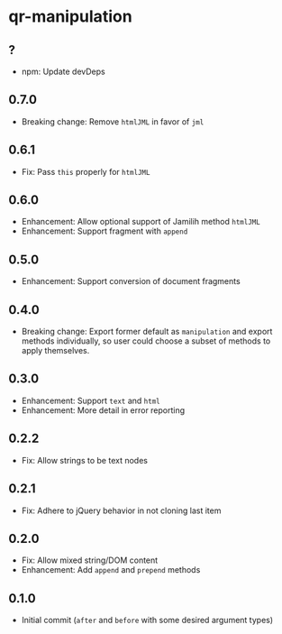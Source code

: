 # qr-manipulation

## ?

- npm: Update devDeps

## 0.7.0

- Breaking change: Remove `htmlJML` in favor of `jml`

## 0.6.1

- Fix: Pass `this` properly for `htmlJML`

## 0.6.0

- Enhancement: Allow optional support of Jamilih method `htmlJML`
- Enhancement: Support fragment with `append`

## 0.5.0

- Enhancement: Support conversion of document fragments

## 0.4.0

- Breaking change: Export former default as `manipulation` and export methods
  individually, so user could choose a subset of methods to apply themselves.

## 0.3.0

- Enhancement: Support `text` and `html`
- Enhancement: More detail in error reporting

## 0.2.2

- Fix: Allow strings to be text nodes

## 0.2.1

- Fix: Adhere to jQuery behavior in not cloning last item

## 0.2.0

- Fix: Allow mixed string/DOM content
- Enhancement: Add `append` and `prepend` methods

## 0.1.0

- Initial commit (`after` and `before` with some desired argument types)
